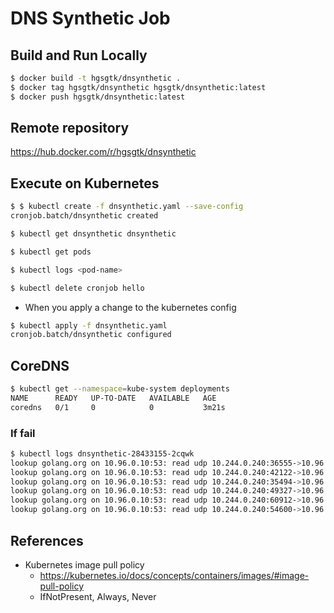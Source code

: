 # DNS Synthetic Job

## Build and Run Locally

```bash
$ docker build -t hgsgtk/dnsynthetic .
$ docker tag hgsgtk/dnsynthetic hgsgtk/dnsynthetic:latest
$ docker push hgsgtk/dnsynthetic:latest
```

## Remote repository

https://hub.docker.com/r/hgsgtk/dnsynthetic

## Execute on Kubernetes

```bash
$ $ kubectl create -f dnsynthetic.yaml --save-config
cronjob.batch/dnsynthetic created

$ kubectl get dnsynthetic dnsynthetic

$ kubectl get pods

$ kubectl logs <pod-name>

$ kubectl delete cronjob hello
```

- When you apply a change to the kubernetes config

```bash
$ kubectl apply -f dnsynthetic.yaml                                                                   1 ↵
cronjob.batch/dnsynthetic configured
```

## CoreDNS

```bash
$ kubectl get --namespace=kube-system deployments
NAME      READY   UP-TO-DATE   AVAILABLE   AGE
coredns   0/1     0            0           3m21s
```

### If fail

```bash
$ kubectl logs dnsynthetic-28433155-2cqwk
lookup golang.org on 10.96.0.10:53: read udp 10.244.0.240:36555->10.96.0.10:53: i/o timeout
lookup golang.org on 10.96.0.10:53: read udp 10.244.0.240:42122->10.96.0.10:53: i/o timeout
lookup golang.org on 10.96.0.10:53: read udp 10.244.0.240:35494->10.96.0.10:53: i/o timeout
lookup golang.org on 10.96.0.10:53: read udp 10.244.0.240:49327->10.96.0.10:53: i/o timeout
lookup golang.org on 10.96.0.10:53: read udp 10.244.0.240:60912->10.96.0.10:53: i/o timeout
lookup golang.org on 10.96.0.10:53: read udp 10.244.0.240:54600->10.96.0.10:53: i/o timeout
```

## References
- Kubernetes image pull policy 
    - https://kubernetes.io/docs/concepts/containers/images/#image-pull-policy
    - IfNotPresent, Always, Never

